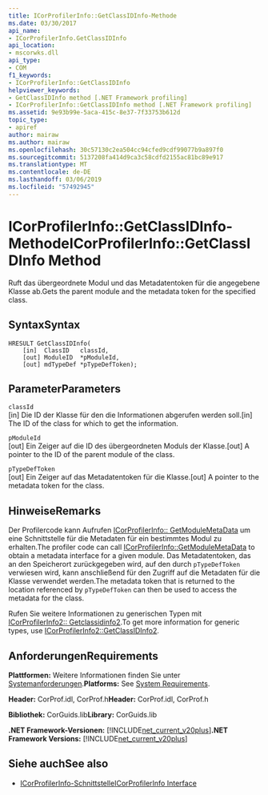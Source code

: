 ```yaml
---
title: ICorProfilerInfo::GetClassIDInfo-Methode
ms.date: 03/30/2017
api_name:
- ICorProfilerInfo.GetClassIDInfo
api_location:
- mscorwks.dll
api_type:
- COM
f1_keywords:
- ICorProfilerInfo::GetClassIDInfo
helpviewer_keywords:
- GetClassIDInfo method [.NET Framework profiling]
- ICorProfilerInfo::GetClassIDInfo method [.NET Framework profiling]
ms.assetid: 9e93b99e-5aca-415c-8e37-7f33753b612d
topic_type:
- apiref
author: mairaw
ms.author: mairaw
ms.openlocfilehash: 30c57130c2ea504cc94cfed9cdf99077b9a897f0
ms.sourcegitcommit: 5137208fa414d9ca3c58cdfd2155ac81bc89e917
ms.translationtype: MT
ms.contentlocale: de-DE
ms.lasthandoff: 03/06/2019
ms.locfileid: "57492945"
---
```

# <a name="icorprofilerinfogetclassidinfo-method"></a><span data-ttu-id="64687-102">ICorProfilerInfo::GetClassIDInfo-Methode</span><span class="sxs-lookup"><span data-stu-id="64687-102">ICorProfilerInfo::GetClassIDInfo Method</span></span>
<span data-ttu-id="64687-103">Ruft das übergeordnete Modul und das Metadatentoken für die angegebene Klasse ab.</span><span class="sxs-lookup"><span data-stu-id="64687-103">Gets the parent module and the metadata token for the specified class.</span></span>  
  
## <a name="syntax"></a><span data-ttu-id="64687-104">Syntax</span><span class="sxs-lookup"><span data-stu-id="64687-104">Syntax</span></span>  
  
```  
HRESULT GetClassIDInfo(  
    [in]  ClassID   classId,  
    [out] ModuleID  *pModuleId,  
    [out] mdTypeDef *pTypeDefToken);  
```  
  
## <a name="parameters"></a><span data-ttu-id="64687-105">Parameter</span><span class="sxs-lookup"><span data-stu-id="64687-105">Parameters</span></span>  
 `classId`  
 <span data-ttu-id="64687-106">[in] Die ID der Klasse für den die Informationen abgerufen werden soll.</span><span class="sxs-lookup"><span data-stu-id="64687-106">[in] The ID of the class for which to get the information.</span></span>  
  
 `pModuleId`  
 <span data-ttu-id="64687-107">[out] Ein Zeiger auf die ID des übergeordneten Moduls der Klasse.</span><span class="sxs-lookup"><span data-stu-id="64687-107">[out] A pointer to the ID of the parent module of the class.</span></span>  
  
 `pTypeDefToken`  
 <span data-ttu-id="64687-108">[out] Ein Zeiger auf das Metadatentoken für die Klasse.</span><span class="sxs-lookup"><span data-stu-id="64687-108">[out] A pointer to the metadata token for the class.</span></span>  
  
## <a name="remarks"></a><span data-ttu-id="64687-109">Hinweise</span><span class="sxs-lookup"><span data-stu-id="64687-109">Remarks</span></span>  
 <span data-ttu-id="64687-110">Der Profilercode kann Aufrufen [ICorProfilerInfo:: GetModuleMetaData](../../../../docs/framework/unmanaged-api/profiling/icorprofilerinfo-getmodulemetadata-method.md) um eine Schnittstelle für die Metadaten für ein bestimmtes Modul zu erhalten.</span><span class="sxs-lookup"><span data-stu-id="64687-110">The profiler code can call [ICorProfilerInfo::GetModuleMetaData](../../../../docs/framework/unmanaged-api/profiling/icorprofilerinfo-getmodulemetadata-method.md) to obtain a metadata interface for a given module.</span></span> <span data-ttu-id="64687-111">Das Metadatentoken, das an den Speicherort zurückgegeben wird, auf den durch `pTypeDefToken` verwiesen wird, kann anschließend für den Zugriff auf die Metadaten für die Klasse verwendet werden.</span><span class="sxs-lookup"><span data-stu-id="64687-111">The metadata token that is returned to the location referenced by `pTypeDefToken` can then be used to access the metadata for the class.</span></span>  
  
 <span data-ttu-id="64687-112">Rufen Sie weitere Informationen zu generischen Typen mit [ICorProfilerInfo2:: Getclassidinfo2](../../../../docs/framework/unmanaged-api/profiling/icorprofilerinfo2-getclassidinfo2-method.md).</span><span class="sxs-lookup"><span data-stu-id="64687-112">To get more information for generic types, use [ICorProfilerInfo2::GetClassIDInfo2](../../../../docs/framework/unmanaged-api/profiling/icorprofilerinfo2-getclassidinfo2-method.md).</span></span>  
  
## <a name="requirements"></a><span data-ttu-id="64687-113">Anforderungen</span><span class="sxs-lookup"><span data-stu-id="64687-113">Requirements</span></span>  
 <span data-ttu-id="64687-114">**Plattformen:** Weitere Informationen finden Sie unter [Systemanforderungen](../../../../docs/framework/get-started/system-requirements.md).</span><span class="sxs-lookup"><span data-stu-id="64687-114">**Platforms:** See [System Requirements](../../../../docs/framework/get-started/system-requirements.md).</span></span>  
  
 <span data-ttu-id="64687-115">**Header:** CorProf.idl, CorProf.h</span><span class="sxs-lookup"><span data-stu-id="64687-115">**Header:** CorProf.idl, CorProf.h</span></span>  
  
 <span data-ttu-id="64687-116">**Bibliothek:** CorGuids.lib</span><span class="sxs-lookup"><span data-stu-id="64687-116">**Library:** CorGuids.lib</span></span>  
  
 <span data-ttu-id="64687-117">**.NET Framework-Versionen:** [!INCLUDE[net_current_v20plus](../../../../includes/net-current-v20plus-md.md)]</span><span class="sxs-lookup"><span data-stu-id="64687-117">**.NET Framework Versions:** [!INCLUDE[net_current_v20plus](../../../../includes/net-current-v20plus-md.md)]</span></span>  
  
## <a name="see-also"></a><span data-ttu-id="64687-118">Siehe auch</span><span class="sxs-lookup"><span data-stu-id="64687-118">See also</span></span>
- [<span data-ttu-id="64687-119">ICorProfilerInfo-Schnittstelle</span><span class="sxs-lookup"><span data-stu-id="64687-119">ICorProfilerInfo Interface</span></span>](../../../../docs/framework/unmanaged-api/profiling/icorprofilerinfo-interface.md)

